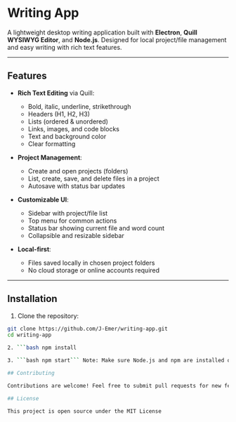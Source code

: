 # Writing App

A lightweight desktop writing application built with **Electron**, **Quill WYSIWYG Editor**, and **Node.js**. Designed for local project/file management and easy writing with rich text features.

---

## Features

- **Rich Text Editing** via Quill:
  - Bold, italic, underline, strikethrough
  - Headers (H1, H2, H3)
  - Lists (ordered & unordered)
  - Links, images, and code blocks
  - Text and background color
  - Clear formatting

- **Project Management**:
  - Create and open projects (folders)
  - List, create, save, and delete files in a project
  - Autosave with status bar updates

- **Customizable UI**:
  - Sidebar with project/file list
  - Top menu for common actions
  - Status bar showing current file and word count
  - Collapsible and resizable sidebar

- **Local-first**:
  - Files saved locally in chosen project folders
  - No cloud storage or online accounts required

---

## Installation

1. Clone the repository:
```bash
git clone https://github.com/J-Emer/writing-app.git
cd writing-app

2. ```bash npm install

3. ```bash npm start``` Note: Make sure Node.js and npm are installed on your system.

## Contributing

Contributions are welcome! Feel free to submit pull requests for new features, bug fixes, or improvements.

## License

This project is open source under the MIT License
